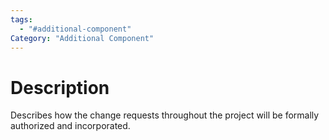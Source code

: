 ```yaml
---
tags:
  - "#additional-component"
Category: "Additional Component"
---
```

# Description
Describes how the change requests throughout the project will be formally authorized and incorporated.
